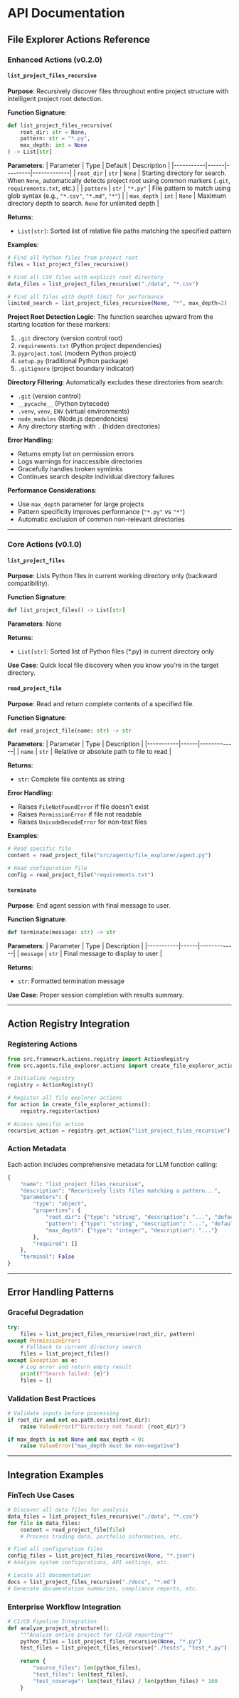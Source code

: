 # API Documentation

## File Explorer Actions Reference

### Enhanced Actions (v0.2.0)

#### `list_project_files_recursive`

**Purpose**: Recursively discover files throughout entire project structure with intelligent project root detection.

**Function Signature**:
```python
def list_project_files_recursive(
    root_dir: str = None, 
    pattern: str = "*.py", 
    max_depth: int = None
) -> List[str]
```

**Parameters**:
| Parameter | Type | Default | Description |
|-----------|------|---------|-------------|
| `root_dir` | `str` | `None` | Starting directory for search. When `None`, automatically detects project root using common markers (`.git`, `requirements.txt`, etc.) |
| `pattern` | `str` | `"*.py"` | File pattern to match using glob syntax (e.g., `"*.csv"`, `"*.md"`, `"*"`) |
| `max_depth` | `int` | `None` | Maximum directory depth to search. `None` for unlimited depth |

**Returns**: 
- `List[str]`: Sorted list of relative file paths matching the specified pattern

**Examples**:
```python
# Find all Python files from project root
files = list_project_files_recursive()

# Find all CSV files with explicit root directory  
data_files = list_project_files_recursive("./data", "*.csv")

# Find all files with depth limit for performance
limited_search = list_project_files_recursive(None, "*", max_depth=2)
```

**Project Root Detection Logic**:
The function searches upward from the starting location for these markers:
1. `.git` directory (version control root)
2. `requirements.txt` (Python project dependencies)
3. `pyproject.toml` (modern Python project)
4. `setup.py` (traditional Python package)
5. `.gitignore` (project boundary indicator)

**Directory Filtering**:
Automatically excludes these directories from search:
- `.git` (version control)
- `__pycache__` (Python bytecode)
- `.venv`, `venv`, `ENV` (virtual environments)
- `node_modules` (Node.js dependencies)
- Any directory starting with `.` (hidden directories)

**Error Handling**:
- Returns empty list on permission errors
- Logs warnings for inaccessible directories
- Gracefully handles broken symlinks
- Continues search despite individual directory failures

**Performance Considerations**:
- Use `max_depth` parameter for large projects
- Pattern specificity improves performance (`"*.py"` vs `"*"`)
- Automatic exclusion of common non-relevant directories

---

### Core Actions (v0.1.0)

#### `list_project_files`

**Purpose**: Lists Python files in current working directory only (backward compatibility).

**Function Signature**:
```python
def list_project_files() -> List[str]
```

**Parameters**: None

**Returns**: 
- `List[str]`: Sorted list of Python files (*.py) in current directory only

**Use Case**: Quick local file discovery when you know you're in the target directory.

#### `read_project_file`

**Purpose**: Read and return complete contents of a specified file.

**Function Signature**:
```python
def read_project_file(name: str) -> str
```

**Parameters**:
| Parameter | Type | Description |
|-----------|------|-------------|
| `name` | `str` | Relative or absolute path to file to read |

**Returns**: 
- `str`: Complete file contents as string

**Error Handling**:
- Raises `FileNotFoundError` if file doesn't exist
- Raises `PermissionError` if file not readable
- Raises `UnicodeDecodeError` for non-text files

**Examples**:
```python
# Read specific file
content = read_project_file("src/agents/file_explorer/agent.py")

# Read configuration file
config = read_project_file("requirements.txt")
```

#### `terminate`

**Purpose**: End agent session with final message to user.

**Function Signature**:
```python
def terminate(message: str) -> str
```

**Parameters**:
| Parameter | Type | Description |
|-----------|------|-------------|
| `message` | `str` | Final message to display to user |

**Returns**: 
- `str`: Formatted termination message

**Use Case**: Proper session completion with results summary.

---

## Action Registry Integration

### Registering Actions

```python
from src.framework.actions.registry import ActionRegistry
from src.agents.file_explorer.actions import create_file_explorer_actions

# Initialize registry
registry = ActionRegistry()

# Register all file explorer actions
for action in create_file_explorer_actions():
    registry.register(action)

# Access specific action
recursive_action = registry.get_action("list_project_files_recursive")
```

### Action Metadata

Each action includes comprehensive metadata for LLM function calling:

```python
{
    "name": "list_project_files_recursive",
    "description": "Recursively lists files matching a pattern...",
    "parameters": {
        "type": "object",
        "properties": {
            "root_dir": {"type": "string", "description": "...", "default": None},
            "pattern": {"type": "string", "description": "...", "default": "*.py"},
            "max_depth": {"type": "integer", "description": "..."}
        },
        "required": []
    },
    "terminal": False
}
```

---

## Error Handling Patterns

### Graceful Degradation
```python
try:
    files = list_project_files_recursive(root_dir, pattern)
except PermissionError:
    # Fallback to current directory search
    files = list_project_files()
except Exception as e:
    # Log error and return empty result
    print(f"Search failed: {e}")
    files = []
```

### Validation Best Practices
```python
# Validate inputs before processing
if root_dir and not os.path.exists(root_dir):
    raise ValueError(f"Directory not found: {root_dir}")

if max_depth is not None and max_depth < 0:
    raise ValueError("max_depth must be non-negative")
```

---

## Integration Examples

### FinTech Use Cases

```python
# Discover all data files for analysis
data_files = list_project_files_recursive("./data", "*.csv")
for file in data_files:
    content = read_project_file(file)
    # Process trading data, portfolio information, etc.

# Find all configuration files
config_files = list_project_files_recursive(None, "*.json")
# Analyze system configurations, API settings, etc.

# Locate all documentation
docs = list_project_files_recursive("./docs", "*.md") 
# Generate documentation summaries, compliance reports, etc.
```

### Enterprise Workflow Integration

```python
# CI/CD Pipeline Integration
def analyze_project_structure():
    """Analyze entire project for CI/CD reporting"""
    python_files = list_project_files_recursive(None, "*.py")
    test_files = list_project_files_recursive("./tests", "test_*.py")
    
    return {
        "source_files": len(python_files),
        "test_files": len(test_files),
        "test_coverage": len(test_files) / len(python_files) * 100
    }
```